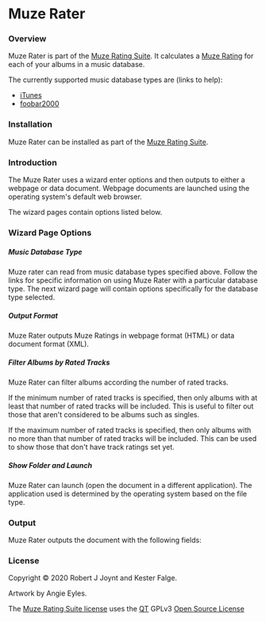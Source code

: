 # Muze Rater

### Overview

Muze Rater is part of the <a href="https://github.com/Jalopy-Tech/Muze-Rating-Suite/blob/master/README.md">Muze Rating Suite</a>. It calculates a <a href="https://github.com/Jalopy-Tech/Muze-Rating-Suite/blob/master/Muze-Rating.md">Muze Rating</a> for each of your albums in a music database.

The currently supported music database types are (links to help):

-  <a href="https://github.com/Jalopy-Tech/Muze-Rating-Suite/blob/master/Muze-Rater-iTunes.md">iTunes</a>
-  <a href="https://github.com/Jalopy-Tech/Muze-Rating-Suite/blob/master/Muze-Rater-foobar2000.md">foobar2000</a>

### Installation

Muze Rater can be installed as part of the <a href="https://github.com/Jalopy-Tech/Muze-Rating-Suite/blob/master/README.md">Muze Rating Suite</a>.

### Introduction

The Muze Rater uses a wizard enter options and then outputs to either a webpage or data document. Webpage documents are launched using the operating system's default web browser.

The wizard pages contain options listed below.



### Wizard Page Options

##### Music Database Type

Muze rater can read from music database types specified above. Follow the links for specific information on using Muze Rater with a particular database type. The next wizard page will contain options specifically for the database type selected.

##### Output Format

Muze Rater outputs Muze Ratings in webpage format (HTML) or data document format (XML). 

##### Filter Albums by Rated Tracks

Muze Rater can filter albums according the number of rated tracks.

If the minimum number of rated tracks is specified, then only albums with at least that number of rated tracks will be included. This is useful to filter out those that aren't considered to be albums such as singles.

If the maximum number of rated tracks is specified, then only albums with no more than that number of rated tracks will be included. This can be used to show those that don't have track ratings set yet.

##### Show Folder and Launch

Muze Rater can launch (open the document in a different application). The application used is determined by the operating system based on the file type.

### Output

Muze Rater outputs the document with the following fields:





### License

Copyright &copy; 2020 Robert J Joynt and Kester Falge.

Artwork by Angie Eyles.

The <a href="https://github.com/Jalopy-Tech/Muze-Rating-Suite/blob/master/LICENSE.md">Muze Rating Suite license</a> uses the <a href="https://www.qt.io/">QT</a> GPLv3 <a href="https://doc.qt.io/qt-5/gpl.html">Open Source License</a>